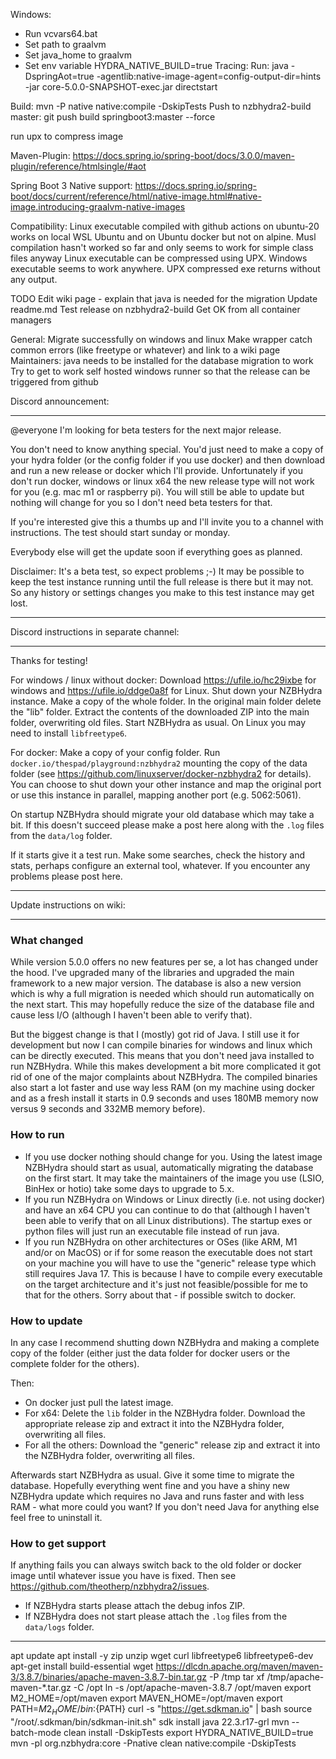 Windows:
- Run vcvars64.bat
- Set path to graalvm
- Set java_home to graalvm
- Set env variable HYDRA_NATIVE_BUILD=true
Tracing: Run:
    java -DspringAot=true -agentlib:native-image-agent=config-output-dir=hints -jar core-5.0.0-SNAPSHOT-exec.jar directstart

Build:
mvn -P native native:compile -DskipTests
Push to nzbhydra2-build master:
git push build springboot3:master --force


run upx to compress image


Maven-Plugin:
https://docs.spring.io/spring-boot/docs/3.0.0/maven-plugin/reference/htmlsingle/#aot

Spring Boot 3 Native support:
https://docs.spring.io/spring-boot/docs/current/reference/html/native-image.html#native-image.introducing-graalvm-native-images


Compatibility:
Linux executable compiled with github actions on ubuntu-20 works on local WSL Ubuntu and on Ubuntu docker but not on alpine.
Musl compilation hasn't worked so far and only seems to work for simple class files anyway
Linux executable can be compressed using UPX.
Windows executable seems to work anywhere. UPX compressed exe returns without any output.

TODO
Edit wiki page - explain that java is needed for the migration
Update readme.md
Test release on nzbhydra2-build
Get OK from all container managers

General:
Migrate successfully on windows and linux
Make wrapper catch common errors (like freetype or whatever) and link to a wiki page
Maintainers: java needs to be installed for the database migration to work
Try to get to work self hosted windows runner so that the release can be triggered from github

Discord announcement:
***

@everyone I'm looking for beta testers for the next major release.

You don't need to know anything special. You'd just need to make a copy of your hydra folder (or the config folder if you use docker) and then download and run a new release or docker which I'll provide.
Unfortunately if you don't run docker, windows or linux x64 the new release type will not work for you (e.g. mac m1 or raspberry pi). You will still be able to update but nothing will change for you so I don't need beta testers for that.

If you're interested give this a thumbs up and I'll invite you to a channel with instructions. The test should start sunday or monday.

Everybody else will get the update soon if everything goes as planned.

Disclaimer: It's a beta test, so expect problems ;-) It may be possible to keep the test instance running until the full release is there but it may not. So any history or settings changes you make to this test instance may get lost.
***



Discord instructions in separate channel:
***
Thanks for testing!

For windows / linux without docker:
Download https://ufile.io/hc29ixbe for windows and https://ufile.io/ddge0a8f for Linux.
Shut down your NZBHydra instance. Make a copy of the whole folder. In the original main folder delete the "lib" folder. Extract the contents of the downloaded ZIP into the main folder, overwriting old files. Start NZBHydra as usual.
On Linux you may need to install `libfreetype6`.

For docker:
Make a copy of your config folder. Run `docker.io/thespad/playground:nzbhydra2` mounting the copy of the data folder (see https://github.com/linuxserver/docker-nzbhydra2 for details). You can choose to shut down your other instance and map
the original port or use this instance in parallel, mapping another port (e.g. 5062:5061).

On startup NZBHydra should migrate your old database which may take a bit. If this doesn't succeed please make a post here along with the `.log` files from the `data/log` folder.

If it starts give it a test run. Make some searches, check the history and stats, perhaps configure an external tool, whatever. If you encounter any problems please post here.
***



Update instructions on wiki:
***

### What changed

While version 5.0.0 offers no new features per se, a lot has changed under the hood. I've upgraded many of the libraries and upgraded the main framework to a new major version.
The database is also a new version which is why a full migration is needed which should run automatically on the next start. This may hopefully reduce the size of the database file and cause less I/O (although I haven't been able to verify
that).

But the biggest change is that I (mostly) got rid of Java. I still use it for development but now I can compile binaries for windows and linux which can be directly executed.
This means that you don't need java installed to run NZBHydra. While this makes development a bit more complicated it got rid of one of the major complaints about NZBHydra.
The compiled binaries also start a lot faster and use way less RAM (on my machine using docker and as a fresh install it starts in 0.9 seconds and uses 180MB memory now versus 9 seconds and 332MB memory before).

### How to run

- If you use docker nothing should change for you. Using the latest image NZBHydra should start as usual, automatically migrating the database on the first start. It may take the maintainers of the image you use (LSIO, BinHex or hotio) take
  some days to upgrade to 5.x.
- If you run NZBHydra on Windows or Linux directly (i.e. not using docker) and have an x64 CPU you can continue to do that (although I haven't been able to verify that on all Linux distributions). The startup exes or python files will just
  run an executable file instead of run java.
- If you run NZBHydra on other architectures or OSes (like ARM, M1 and/or on MacOS) or if for some reason the executable does not start on your machine you will have to use the "generic" release type which still requires Java 17. This is
  because I have to compile every executable on the target architecture and it's just not feasible/possible for me to that for the others. Sorry about that - if possible switch to docker.

### How to update

In any case I recommend shutting down NZBHydra and making a complete copy of the folder (either just the data folder for docker users or the complete folder for the others).

Then:

- On docker just pull the latest image.
- For x64: Delete the `lib` folder in the NZBHydra folder. Download the appropriate release zip and extract it into the NZBHydra folder, overwriting all files.
- For all the others: Download the "generic" release zip and extract it into the NZBHydra folder, overwriting all files.

Afterwards start NZBHydra as usual. Give it some time to migrate the database. Hopefully everything went fine and you have a shiny new NZBHydra update which requires no Java and runs faster and with less RAM - what more could you want?
If you don't need Java for anything else feel free to uninstall it.

### How to get support

If anything fails you can always switch back to the old folder or docker image until whatever issue you have is fixed. Then see https://github.com/theotherp/nzbhydra2/issues.

- If NZBHydra starts please attach the debug infos ZIP.
- If NZBHydra does not start please attach the `.log` files from the `data/logs` folder.

***





apt update
apt install -y zip unzip wget curl libfreetype6 libfreetype6-dev apt-get install build-essential
wget https://dlcdn.apache.org/maven/maven-3/3.8.7/binaries/apache-maven-3.8.7-bin.tar.gz -P /tmp
tar xf /tmp/apache-maven-*.tar.gz -C /opt
ln -s /opt/apache-maven-3.8.7 /opt/maven
export M2_HOME=/opt/maven
export MAVEN_HOME=/opt/maven
export PATH=${M2_HOME}/bin:${PATH}
curl -s "https://get.sdkman.io" | bash
source "/root/.sdkman/bin/sdkman-init.sh"
sdk install java 22.3.r17-grl
mvn --batch-mode clean install -DskipTests
export HYDRA_NATIVE_BUILD=true
mvn -pl org.nzbhydra:core -Pnative clean native:compile -DskipTests
